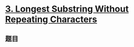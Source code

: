# [3. Longest Substring Without Repeating Characters](https://leetcode.com/problems/longest-substring-without-repeating-characters/)

## 题目
